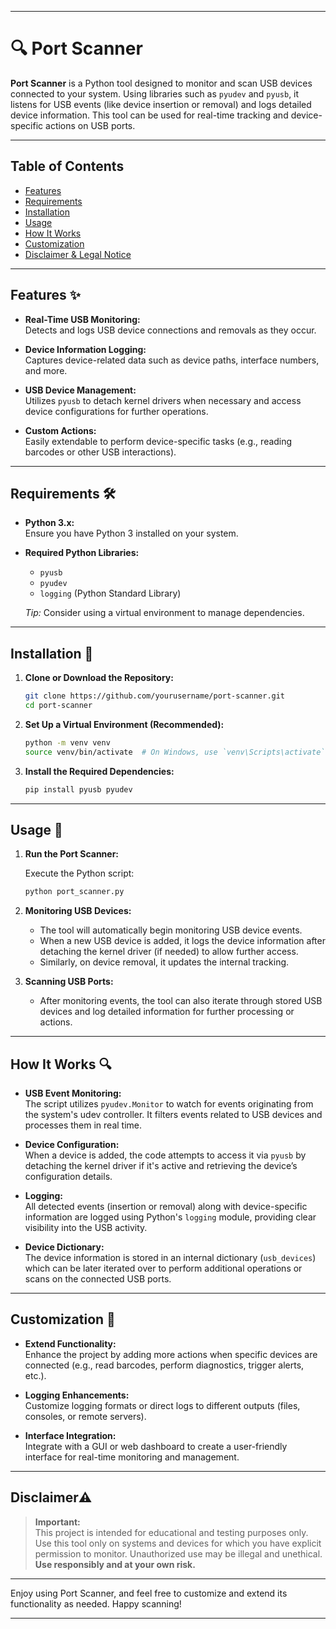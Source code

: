 
---

# 🔍 Port Scanner

**Port Scanner** is a Python tool designed to monitor and scan USB devices connected to your system. Using libraries such as `pyudev` and `pyusb`, it listens for USB events (like device insertion or removal) and logs detailed device information. This tool can be used for real-time tracking and device-specific actions on USB ports.

---

## Table of Contents

- [Features](#features)
- [Requirements](#requirements)
- [Installation](#installation)
- [Usage](#usage)
- [How It Works](#how-it-works)
- [Customization](#customization)
- [Disclaimer & Legal Notice](#disclaimer--legal-notice)

---

## Features ✨

- **Real-Time USB Monitoring:**  
  Detects and logs USB device connections and removals as they occur.

- **Device Information Logging:**  
  Captures device-related data such as device paths, interface numbers, and more.

- **USB Device Management:**  
  Utilizes `pyusb` to detach kernel drivers when necessary and access device configurations for further operations.

- **Custom Actions:**  
  Easily extendable to perform device-specific tasks (e.g., reading barcodes or other USB interactions).

---

## Requirements 🛠

- **Python 3.x:**  
  Ensure you have Python 3 installed on your system.

- **Required Python Libraries:**
  - `pyusb`
  - `pyudev`
  - `logging` (Python Standard Library)

  *Tip:* Consider using a virtual environment to manage dependencies.

---

## Installation 💾

1. **Clone or Download the Repository:**

   ```bash
   git clone https://github.com/yourusername/port-scanner.git
   cd port-scanner
   ```

2. **Set Up a Virtual Environment (Recommended):**

   ```bash
   python -m venv venv
   source venv/bin/activate  # On Windows, use `venv\Scripts\activate`
   ```

3. **Install the Required Dependencies:**

   ```bash
   pip install pyusb pyudev
   ```

---

## Usage 🚀

1. **Run the Port Scanner:**

   Execute the Python script:

   ```bash
   python port_scanner.py
   ```

2. **Monitoring USB Devices:**

   - The tool will automatically begin monitoring USB device events.
   - When a new USB device is added, it logs the device information after detaching the kernel driver (if needed) to allow further access.
   - Similarly, on device removal, it updates the internal tracking.

3. **Scanning USB Ports:**

   - After monitoring events, the tool can also iterate through stored USB devices and log detailed information for further processing or actions.

---

## How It Works 🔍

- **USB Event Monitoring:**  
  The script utilizes `pyudev.Monitor` to watch for events originating from the system's udev controller. It filters events related to USB devices and processes them in real time.

- **Device Configuration:**  
  When a device is added, the code attempts to access it via `pyusb` by detaching the kernel driver if it's active and retrieving the device’s configuration details.

- **Logging:**  
  All detected events (insertion or removal) along with device-specific information are logged using Python's `logging` module, providing clear visibility into the USB activity.

- **Device Dictionary:**  
  The device information is stored in an internal dictionary (`usb_devices`) which can be later iterated over to perform additional operations or scans on the connected USB ports.

---

## Customization 🎨

- **Extend Functionality:**  
  Enhance the project by adding more actions when specific devices are connected (e.g., read barcodes, perform diagnostics, trigger alerts, etc.).

- **Logging Enhancements:**  
  Customize logging formats or direct logs to different outputs (files, consoles, or remote servers).

- **Interface Integration:**  
  Integrate with a GUI or web dashboard to create a user-friendly interface for real-time monitoring and management.

---

## Disclaimer⚠️

> **Important:**  
> This project is intended for educational and testing purposes only.  
> Use this tool only on systems and devices for which you have explicit permission to monitor. Unauthorized use may be illegal and unethical.  
> **Use responsibly and at your own risk.**

---

Enjoy using Port Scanner, and feel free to customize and extend its functionality as needed. Happy scanning!  

---
